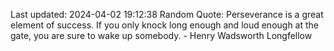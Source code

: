 Last updated: 2024-04-02 19:12:38
Random Quote: Perseverance is a great element of success. If you only knock long enough and loud enough at the gate, you are sure to wake up somebody. - Henry Wadsworth Longfellow